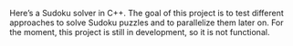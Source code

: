 Here’s a Sudoku solver in C++. The goal of this project is to test different approaches to solve Sudoku puzzles and to parallelize them later on. For the moment, this project is still in development, so it is not functional.
